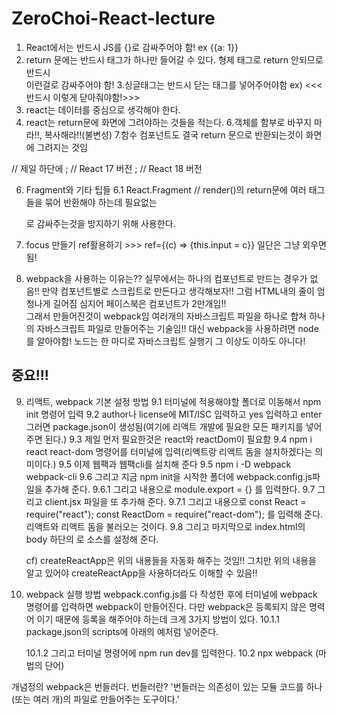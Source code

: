 # ZeroChoi-React-lecture

1. React에서는 반드시 JS를 {}로 감싸주어야 함! ex {{a: 1}}
2. return 문에는 반드시 태그가 하나만 들어갈 수 있다. 형제 태그로 return 안되므로 반드시 <div></div>이런걸로 감싸주어야 함! 3.싱글태그는 반드시 닫는 태그를 넣어주어야함 ex) <iuput /> <<<반드시 이렇게 닫아줘야함!>>>
3. react는 데이터를 중심으로 생각해야 한다.
4. react는 return문에 화면에 그려야하는 것들을 적는다. 6.객체를 함부로 바꾸지 마라!!, 복사해라!!(불변성) 7.함수 컴포넌트도 결국 return 문으로 반환되는것이 화면에 그려지는 것임

<head>
<script crossorigin src="https://unpkg.com/react@18/umd/react.development.js"></script>
<script crossorigin src="https://unpkg.com/react-dom@18/umd/react-dom.development.js"></script>
<script src="https://unpkg.com/babel-standalone@6/babel.min.js"></script>
</head>
<body> // 제일 하단에
<script type="text/babel">ReactDOM.render(<LikeButton />, document.querySelector('#root'))</script>; // React 17 버전
<script type="text/babel">ReactDOM.createRoot(document.querySelector('#root')).render(<LikeButton />)</script>; // React 18 버전
</body>

6. Fragment와 기타 팁들
   6.1 React.Fragment // render()의 return문에 여러 태그들을 묶어 반환해야 하는데 필요없는 <div>로 감싸주는것을 방지하기 위해
   사용한다.

7. focus 만들기
   ref활용하기 >>> ref={(c) => {this.input = c}} 일단은 그냥 외우면 됨!

8. webpack을 사용하는 이유는??
   실무에서는 하나의 컴포넌트로 만드는 경우가 없음!!
   만약 컴포넌트별로 스크립트로 만든다고 생각해보자!! 그럼 HTML내의 줄이 엄청나게 길어짐
   심지어 페이스북은 컴포넌트가 2만개임!!  
   그래서 만들어진것이 webpack임
   여러개의 자바스크립트 파일을 하나로 합쳐 하나의 자바스크립트 파일로 만들어주는 기술임!!
   대신 webpack을 사용하려면 node를 알아야함!
   노드는 한 마디로 자바스크립트 실행기 그 이상도 이하도 아니다!

## 중요!!!

9. 리액트, webpack 기본 설정 방법
   9.1 터미널에 적용해야할 폴더로 이동해서 npm init 명령어 입력
   9.2 author나 license에 MIT/ISC 입력하고 yes 입력하고 enter
   그러면 package.json이 생성됨(여기에 리액트 개발에 필요한 모든 패키지를 넣어주면 된다.)
   9.3 제일 먼저 필요한것은 react와 reactDom이 필요함
   9.4 npm i react react-dom 명령어를 터미널에 입력(리액트랑 리액트 돔을 설치하겠다는 의미이다.)
   9.5 이제 웹팩과 웹팩cli를 설치해 준다
   9.5 npm i -D webpack webpack-cli
   9.6 그리고 지금 npm init을 시작한 폴더에 webpack.config.js파일을 추가해 준다.
   9.6.1 그리고 내용으로 module.export = {} 를 입력한다.
   9.7 그리고 client.jsx 파일을 또 추가해 준다.
   9.7.1 그리고 내용으로 const React = require("react");
   const ReactDom = require("react-dom"); 를 입력해 준다. 리액트와 리액트 돔을 불러오는 것이다.
   9.8 그리고 마지막으로 index.html의 body 하단의 <script>에 <script src="./dist/app.js"></script>로 소스를 설정해 준다.

   cf) createReactApp은 위의 내용들을 자동화 해주는 것임!! 그치만 위의 내용을 알고 있어야 createReactApp을 사용하더라도 이해할 수 있음!!

10. webpack 실행 방법
    webpack.config.js를 다 작성한 후에 터미널에 webpack 명령어를 입력하면 webpack이 만들어진다. 다만 webpack은 등록되지 않은 명력어 이기 때문에 등록을 해주어야 하는데 크게 3가지 방법이 있다.
    10.1.1 package.json의 scripts에 아래의 예처럼 넣어준다.
    <!-- "scripts": {
                "dev": "webpack"
             }, -->
    10.1.2 그리고 터미널 명령어에 npm run dev를 입력한다.
    10.2 npx webpack (마법의 단어)

개념정의
webpack은 번들러다.
번들러란? '번들러는 의존성이 있는 모듈 코드를 하나(또는 여러 개)의 파일로 만들어주는 도구이다.'
